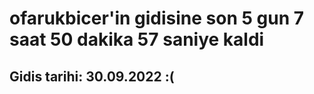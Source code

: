 # ofarukbicer'in gidisine son 5 gun 7 saat 50 dakika 57 saniye kaldi

## Gidis tarihi: 30.09.2022 :(